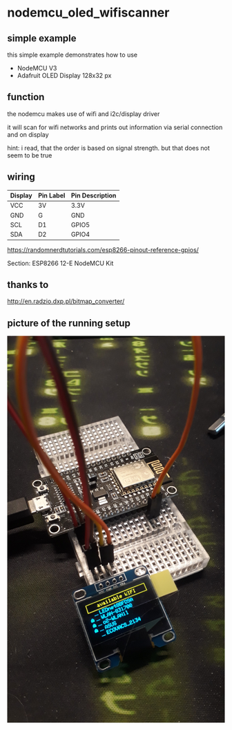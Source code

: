 # nodemcu_oled_wifiscanner

## simple example

this simple example demonstrates how to use
- NodeMCU V3
- Adafruit OLED Display 128x32 px

## function

the nodemcu makes use of wifi and i2c/display driver

it will scan for wifi networks and prints out information via serial connection and on display

hint: i read, that the order is based on signal strength. but that does not seem to be true

## wiring

| Display | Pin Label | Pin Description  |
|---------|-----------|------------------|
| VCC     | 3V        | 3.3V             |
| GND     | G         | GND              |
| SCL     | D1        | GPIO5            |
| SDA     | D2        | GPIO4            |


https://randomnerdtutorials.com/esp8266-pinout-reference-gpios/

Section: ESP8266 12-E NodeMCU Kit


## thanks to

http://en.radzio.dxp.pl/bitmap_converter/


## picture of the running setup

![Breadboard](https://github.com/subbamaggus/nodemcu_oled_wifiscanner/blob/main/live_image.jpeg?raw=true)

